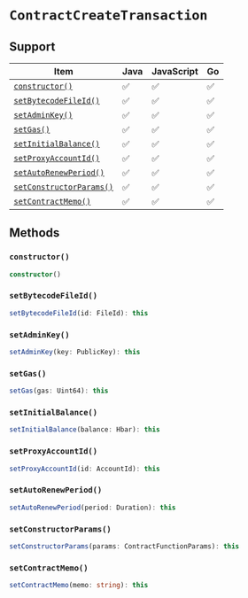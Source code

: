 # `ContractCreateTransaction`

## Support

| Item | Java | JavaScript | Go
| - | - | - | - |
[`constructor()`](#new) | ✅ | ✅ | ✅
[`setBytecodeFileId()`](#setBytecodeFileId) | ✅ | ✅ | ✅
[`setAdminKey()`](#setAdminKey) | ✅ | ✅ | ✅
[`setGas()`](#setGas) | ✅ | ✅ | ✅
[`setInitialBalance()`](#setInitialBalance) | ✅ | ✅ | ✅
[`setProxyAccountId()`](#setProxyAccountId) | ✅ | ✅ | ✅
[`setAutoRenewPeriod()`](#setAutoRenewPeriod) | ✅ | ✅ | ✅
[`setConstructorParams()`](#setConstructorParams) | ✅ | ✅ | ✅
[`setContractMemo()`](#setContractMemo) | ✅ | ✅ | ✅

## Methods

### `constructor()`

```typescript
constructor()
```

### `setBytecodeFileId()`

```typescript
setBytecodeFileId(id: FileId): this
```

### `setAdminKey()`

```typescript
setAdminKey(key: PublicKey): this
```

### `setGas()`

```typescript
setGas(gas: Uint64): this
```

### `setInitialBalance()`

```typescript
setInitialBalance(balance: Hbar): this
```

### `setProxyAccountId()`

```typescript
setProxyAccountId(id: AccountId): this
```

### `setAutoRenewPeriod()`

```typescript
setAutoRenewPeriod(period: Duration): this
```

### `setConstructorParams()`

```typescript
setConstructorParams(params: ContractFunctionParams): this
```

### `setContractMemo()`

```typescript
setContractMemo(memo: string): this
```


